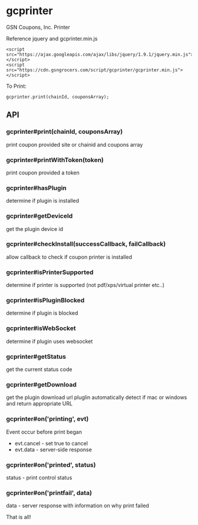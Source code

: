# gcprinter
GSN Coupons, Inc. Printer

Reference jquery and gcprinter.min.js
```
<script src="https://ajax.googleapis.com/ajax/libs/jquery/1.9.1/jquery.min.js"></script>
<script src="https://cdn.gsngrocers.com/script/gcprinter/gcprinter.min.js"></script>
```

To Print:
```
gcprinter.print(chainId, couponsArray);
```

## API

### gcprinter#print(chainId, couponsArray)
print coupon provided site or chainid and coupons array

### gcprinter#printWithToken(token)
print coupon provided a token

### gcprinter#hasPlugin
determine if plugin is installed

### gcprinter#getDeviceId
get the plugin device id

### gcprinter#checkInstall(successCallback, failCallback)
allow callback to check if coupon printer is installed

### gcprinter#isPrinterSupported
determine if printer is supported (not pdf/xps/virtual printer etc..)

### gcprinter#isPluginBlocked
determine if plugin is blocked

### gcprinter#isWebSocket
determine if plugin uses websocket

### gcprinter#getStatus
get the current status code

### gcprinter#getDownload
get the plugin download url
pluglin automatically detect if mac or windows and return appropriate URL

### gcprinter#on('printing', evt)
Event occur before print began
* evt.cancel - set true to cancel
* evt.data - server-side response

### gcprinter#on('printed', status)
status - print control status

### gcprinter#on('printfail', data)
data - server response with information on why print failed

That is all!